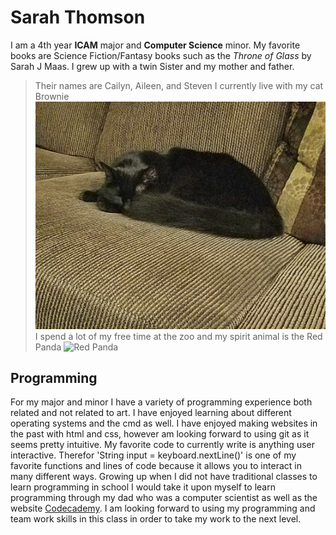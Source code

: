 # Sarah Thomson
I am a 4th year **ICAM** major and **Computer Science** minor.
My favorite books are Science Fiction/Fantasy books such as the *Throne of Glass* by Sarah J Maas.
I grew up with a twin Sister and my mother and father.
>Their names are Cailyn, Aileen, and Steven
I currently live with my cat Brownie
![Brownie](/brownie.jpg)
I spend a lot of my free time at the zoo and my spirit animal is the Red Panda
![Red Panda](/panda.JPG)

## Programming
For my major and minor I have a variety of programming experience both related and not related to art.
I have enjoyed learning about different operating systems and the cmd as well.
I have enjoyed making websites in the past with html and css, however am looking forward to using git as it seems pretty intuitive. 
My favorite code to currently write is anything user interactive. Therefor 'String input = keyboard.nextLine()' is one of my favorite functions and lines of code because it allows you to interact in many different ways.
Growing up when I did not have traditional classes to learn programming in school I would take it upon myself to learn programming through my dad who was a computer scientist as well as the website [Codecademy](https://www.codecademy.com/).
I am looking forward to using my programming and team work skills in this class in order to take my work to the next level.

